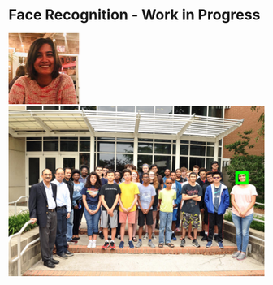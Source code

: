 # Face Recognition - Work in Progress

![Known image of Me(Neha)](./profile.jpg)
![Face Recognized using Python and Face_Recognition Library](./result.jpg)


